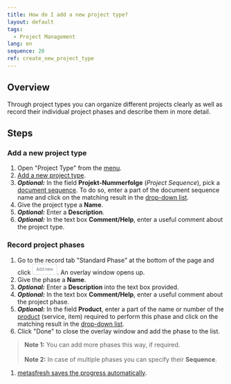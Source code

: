 ```yaml
---
title: How do I add a new project type?
layout: default
tags:
  - Project Management
lang: en
sequence: 20
ref: create_new_project_type
---
```


## Overview
Through project types you can organize different projects clearly as well as record their individual project phases and describe them in more detail.

## Steps

### Add a new project type
1. Open "Project Type" from the [menu](Menu).
1. [Add a new project type](New_Record_Window).
1. ***Optional:*** In the field **Projekt-Nummerfolge** (*Project Sequence*), pick a [document sequence](Define_new_doc_sequence). To do so, enter a part of the document sequence name and click on the matching result in the [drop-down list](Keyboard_shortcuts_reference).
1. Give the project type a **Name**.
1. ***Optional:*** Enter a **Description**.
1. ***Optional:*** In the text box **Comment/Help**, enter a useful comment about the project type.

### Record project phases
1. Go to the record tab "Standard Phase" at the bottom of the page and click !["Add new"](assets/Add_New_Button.png). An overlay window opens up.
1. Give the phase a **Name**.
1. ***Optional:*** Enter a **Description** into the text box provided.
1. ***Optional:*** In the text box **Comment/Help**, enter a useful comment about the project phase.
1. ***Optional:*** In the field **Product**, enter a part of the name or number of the [product](NewProduct) (service, item) required to perform this phase and click on the matching result in the [drop-down list](Keyboard_shortcuts_reference).
1. Click "Done" to close the overlay window and add the phase to the list.
 >**Note 1:** You can add more phases this way, if required.<br><br>
 >**Note 2:** In case of multiple phases you can specify their **Sequence**.

1. [metasfresh saves the progress automatically](Saveindicator).
